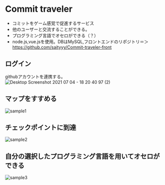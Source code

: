 # Commit traveler

- コミットをゲーム感覚で促進するサービス
- 他のユーザーと交流することができる。
- プログラミング言語でオセロができる（？）
- node.js,vue.jsを使用。DBはMySQL,フロントエンドのリポジトリ＝＞https://github.com/saityyy/Commit-traveler-front

## ログイン
githubアカウントを連携する。
![Desktop Screenshot 2021 07 04 - 18 20 40 97 (2)](https://user-images.githubusercontent.com/62131533/124380038-9af86380-dcf5-11eb-8adb-98998abf1b5c.png)

## マップをすすめる
![sample1](https://user-images.githubusercontent.com/62131533/124380261-c0d23800-dcf6-11eb-878d-6652bf7b4b17.gif)

## チェックポイントに到達
![sample2](https://user-images.githubusercontent.com/62131533/124380323-07c02d80-dcf7-11eb-8329-761cf6ef0a97.gif)

## 自分の選択したプログラミング言語を用いてオセロができる 
![sample3](https://user-images.githubusercontent.com/62131533/124380343-20304800-dcf7-11eb-875f-699413236088.gif)


